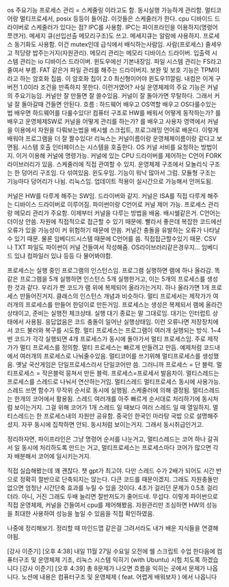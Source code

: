 os 주요기능
프로세스 관리 = 스케줄링 이라고도 함. 동시실행 가능하게 관리함. 멀티코어랑 멀티프로세서, posix 등등이 들어감. 이것들은 스케줄러가 한다. cpu 디바이드 드라이버로 스케줄러가 있다는 점? IPC를 사용함. IPC는 파이프라인을 이용하지(명령어쪼갠거).  메세지 큐(선입선출 메모리구조)도 쓰고. 메세지큐는 알람에 사용하지. 프로세스 동기화도 사용함. 이건 mutex인데 급식에서 배식하는사람임. 사람(프로세스) 줄세우고 적당량 밥주는거지(자원관리).
메모리 관리는 메모리 디바이스 드라이버. 입출력 시스템 관리는 io 디바이스 드라이버. 윈도우에선 기본내장임. 파일 시스템 관리는 FS라고 줄여서 부름. FAT 같은거 파일 관리를 해주는 드라이버지. 보완 및 보호 기능은 TPM이라고 하는 암호화 칩씀. 이 암호화 칩이 2.0 최신형이어야 윈도우11깔림. 내컴은 이게 구버전 1.0이라 조건을 만족하지 못한다. 이런거였어?
사실 운영체제의 주요 기능은 커널의 주요기능임. 커널만 잘 만들면 잘 쓸수있음. 커널이 잘 돌아가면 무탈하다. 그래서 커널 잘 돌아갈때 건들면 안된다. 
흐름 : 하드웨어 배우고 OS역할 배우고 OS다룰수있는 법 배우면 하드웨어를 다룰수있다! 컴퓨터 구조로 HW를 배워서 어떻게 동작하는가? 를 배우고 운영체제SW로 커널을 어떻게 관리를 하는가? 를 배우고 사용자 영역에서 커널을 이용에서 자원을 다뤄보는법을 배시쉘 스크립트, 프로그래밍 언어로 배운다. 이렇게 배워야 프로그램을 더 잘 짤수있다!
리눅스는 커널이름이랑 운영체제이름이랑 같다고 보면됨.
시스템 호출 인터페이스는 시스템을 호출한다. OS 커널 서비를 요청하는 방법이지. 이거 이용해 커널에 명령가능. 커널에 있는 CPU 드라이버를 제어하는 C언어 FORK 라이브러리가 있음. 스케줄러에 직접 관여할 수 있지.
운영체제 구조에서 모놀리식 구조는 한 덩어리 구조임. 다 섞여있음. 윈도우임. 기능이 워낙 많아서 그럼. 모듈형 구조는 기능마다 덩어리가 나뉨. 리눅스임. 업데이트 적용이 실시간으로 가능해서 안꺼도됨. 

커널은 HW를 다루게 해주는 SW임. 드라이버와 같지. 커널은 ISA를 직접 다루게 해주는 디바이스 드라이버로 이루어짐. 파이썬이랑 C언어로 커널 제어 가능. 프로세스 관리랑 메모리 관리가 주요함.
이제부터 커널을 다루는 방법을 배움. 배시쉘같은거. 
C언어는 더이상 안씀. 자원에 직접적으로 접근할 수 있기 때문에. 빨라서 좋은데 복잡한 코드에선 오류가 있을 가능성이 커 위험하기 때문에 안씀. 커널간 충돌을 유발하는 오류가 나타날 수 있기 때문. 물론 임베디드시스템 때문에 C언어를 씀. 직접접근할수있기 때문. 
CSV 나 TXT 파일도 파이썬이 커널 건들여서 작성해줌. OS라이브러리같은경우지...
임베디드 있냐 컴파일러 있냐 등등 다 물어봐야함. 

프로세스는 실행 중인 프로그램의 인스턴스임. 프로그램 실행하면 램에 하나 올라감. 똑같은 프로그램을 5개 실행하면 인스턴스 5개 실행한거고, 이는 5개의 프로세스를 생성한 것과 같다. 우리가 짠 코드가 램 위에 복제되어 올라가는거지. 하나 올라가면 1개 프로세스 만들어진거지. 클래스의 인스턴스 개념과 비슷하다. 멀티 프로세서는 제작가가 여러개의 프로세스를 만들어 한덩이로 만든거임. 프로세스는 생성은 복제되서 램에 올라간 상태이고, 준비는 실행전 체크상태. 실행 대기 종료는 말 그대로임. 대기는 인터럽트 상태에서 사용됨. 응답없음은 코드 충돌이 일어난 실행상태임. 이런 오류나면 저장장치에서 코드 불러와 복구를 시도함. 멀티 프로세스는 프로그램이 여러개 실행되는 방식. 1~4번 코드가 각각 실행되면 4개 프로세스가 동시에 돌아가서 멀티 프로세스임. 주로 제작가가 멀티 프로세스를 정의함. 멀티 프로세스는 빠르게 만들려고 만듬.  예제처럼 코드내에서 여러개의 프로세스로 나눠줄수있음. 멀티코어를 쓰기위해 멀티프로세스를 생성했음. 옛날 국산게임은 단일프로세스라서 단일코어만 씀. 그러니까 프로세스 = 단 블럭. 멀티프로세스 = 작은블럭 뭉쳐서 만든 블럭. 프로세스=프로세서 발음차이. 멀티스레드는 프로세스를 스레드로 나눠서 연산하는거임. 멀티스레드 멀티프로세스 동시에 사용가능. 스레드 쓰면 함수가 무작위 순서로 동시에 실행됨. 스케줄러에 의해 결정됨. 멀티스레드는 한개의 코어에서 활용됨. 스레드 여러개를 아주 빠르게 순서대로 처리하기에 동시처럼 보이는거지. 그걸 위해 코어가 1개 스레드 일 때보다 여러 스레드 일 때 열일하지.  멀티스레드는 한 프로세스내의 자원만 공유함.  중국인 한국인 마라탕 국밥 으로 설명해주셨지. 자꾸 동시에 집착하면 안되. 동시처럼 보이는거지. 그래서 동시취급인거고.

정리하자면, 파이프라인은 그냥 명령어 순서를 나눈거고, 멀티스레드는 코어 하나 갈궈서 일 동시에 처리하도록 만드는 거고, 멀티프로세스는 프로세스마다 코어가 많으면 각자 배분해서 코어에 일시키는거지. 

직접 실습해봤는데 꽤 괜찮다. 챗 gpt가 최고야. 다만 스레드 수가 2배가 되어도 시간 반으로 정확히 절반으로 단축되지는 않는다. 다큰 코드를 때문이겠지. 그래도 자원충돌만 없으면 엄청난 시간단축 효과를 누릴 수 있을 것이다. 4초가 걸리던 문제가 0.5초 걸리더라. 아니, 거진 그래도 두배 늘리면 절반저도가 줄어드네. 무섭다. 이렇게 파이썬으로 직접 운영체제, 커널을 건들여서 cpu를 제어해봤음. 자원관리만 조심하면 HW의 성능을 최대한 사용하여 성능을 높일 수 있음을 직접 확인하였음.

나중에 정리해보기. 
정리할 때 마인드맵 같은걸 그려서라도 내가 배운 지식들을 연결해야됨. 

[강사 이준기] [오후 4:38] 내일 11월 27일 수요일 오전에 쉘 스크립트 수업 한다음에 컴퓨터구조 및 운영체제 기초, 리눅스 시스템 익히기 (with Ubuntu) 시험 치도록 하겠습니다
[강사 이준기] [오후 4:39] 총 8문제가 나오면 흐름을 익히는 곳에서 문제가 나옵니다. 노션에 내용은 컴퓨터구조 및 운영체제 ( feat. 어렵게 배워보자 ) 에서 나옵니다
